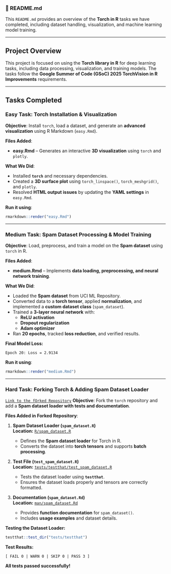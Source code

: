 ### **📄 README.md**  

This `README.md` provides an overview of the **Torch in R** tasks we have completed, including dataset handling, visualization, and machine learning model training.  

---

## **Project Overview**  
This project is focused on using the **Torch library in R** for deep learning tasks, including data processing, visualization, and training models. The tasks follow the **Google Summer of Code (GSoC) 2025 TorchVision in R Improvements** requirements.

---

## **Tasks Completed**  

### **Easy Task: Torch Installation & Visualization**
**Objective**: Install `torch`, load a dataset, and generate an **advanced visualization** using R Markdown (`easy.Rmd`).  

**Files Added**:  
- **easy.Rmd** – Generates an interactive **3D visualization** using `torch` and `plotly`.  

**What We Did**:  
- Installed **`torch`** and necessary dependencies.  
- Created a **3D surface plot** using `torch_linspace()`, `torch_meshgrid()`, and `plotly`.  
- Resolved **HTML output issues** by updating the **YAML settings** in `easy.Rmd`.  

**Run it using**:  
```r
rmarkdown::render("easy.Rmd")
```

---

### **Medium Task: Spam Dataset Processing & Model Training**
**Objective**: Load, preprocess, and train a model on the **Spam dataset** using `torch` in R.  

**Files Added**:  
- **medium.Rmd** – Implements **data loading, preprocessing, and neural network training**.  

**What We Did**:  
- Loaded the **Spam dataset** from UCI ML Repository.  
- Converted data to a **torch tensor**, applied **normalization**, and implemented a **custom dataset class** (`spam_dataset`).  
- Trained a **3-layer neural network** with:
  - **ReLU activation**  
  - **Dropout regularization**  
  - **Adam optimizer**  
- Ran **20 epochs**, tracked **loss reduction**, and verified results.

**Final Model Loss:**  
```
Epoch 20: Loss = 2.9134
```

**Run it using**:  
```r
rmarkdown::render("medium.Rmd")
```

---

### **Hard Task: Forking Torch & Adding Spam Dataset Loader**
[`Link to the fOrked Repository`](https://github.com/koshtiakanksha/torch/)
**Objective**: Fork the `torch` repository and add a **Spam dataset loader with tests and documentation**.  

**Files Added in Forked Repository**:
1. **Spam Dataset Loader (`spam_dataset.R`)**  
   **Location:** [`R/spam_dataset.R`](https://github.com/koshtiakanksha/torch/blob/main/R/spam_dataset.R)  
   - Defines the **Spam dataset loader** for Torch in R.  
   - Converts the dataset into **torch tensors** and supports **batch processing**.  

2. **Test File (`test_spam_dataset.R`)**  
   **Location:** [`tests/testthat/test_spam_dataset.R`](https://github.com/koshtiakanksha/torch/blob/main/tests/testthat/test_spam_dataset.R)  
   - Tests the dataset loader using **`testthat`**.  
   - Ensures the dataset loads properly and tensors are correctly formatted.  

3. **Documentation (`spam_dataset.Rd`)**  
   **Location:** [`man/spam_dataset.Rd`](https://github.com/koshtiakanksha/torch/blob/main/man/spam_dataset.Rd)  
   - Provides **function documentation** for `spam_dataset()`.  
   - Includes **usage examples** and dataset details.  

**Testing the Dataset Loader:**  
```r
testthat::test_dir("tests/testthat")
```
**Test Results:**
```
[ FAIL 0 | WARN 0 | SKIP 0 | PASS 3 ]
```
**All tests passed successfully!**  
